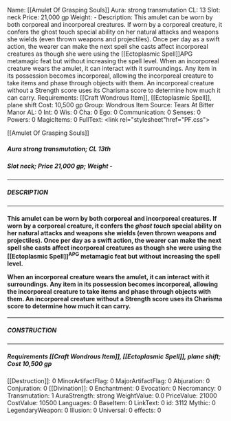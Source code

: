 Name: [[Amulet Of Grasping Souls]]
Aura: strong transmutation
CL: 13
Slot: neck
Price: 21,000 gp
Weight: -
Description: This amulet can be worn by both corporeal and incorporeal creatures. If worn by a corporeal creature, it confers the ghost touch special ability on her natural attacks and weapons she wields (even thrown weapons and projectiles). Once per day as a swift action, the wearer can make the next spell she casts affect incorporeal creatures as though she were using the [[Ectoplasmic Spell]]APG metamagic feat but without increasing the spell level. When an incorporeal creature wears the amulet, it can interact with it surroundings. Any item in its possession becomes incorporeal, allowing the incorporeal creature to take items and phase through objects with them. An incorporeal creature without a Strength score uses its Charisma score to determine how much it can carry.
Requirements: [[Craft Wondrous Item]], [[Ectoplasmic Spell]], plane shift
Cost: 10,500 gp
Group: Wondrous Item
Source: Tears At Bitter Manor
AL: 0
Int: 0
Wis: 0
Cha: 0
Ego: 0
Communication: 0
Senses: 0
Powers: 0
MagicItems: 0
FullText: <link rel="stylesheet"href="PF.css"><div class="heading"><p class="alignleft">[[Amulet Of Grasping Souls]]</p><div style="clear: both;"></div></div><div><h5><b>Aura </b>strong transmutation; <b>CL </b>13th</h5><h5><b>Slot </b>neck; <b>Price </b>21,000 gp; <b>Weight </b>-</h5></div><hr/><div><h5><b>DESCRIPTION</b></h5></div><hr/><div><h4><p>This amulet can be worn by both corporeal and incorporeal creatures. If worn by a corporeal creature, it confers the <i>ghost touch</i> special ability on her natural attacks and weapons she wields (even thrown weapons and projectiles). Once per day as a swift action, the wearer can make the next spell she casts affect incorporeal creatures as though she were using the [[Ectoplasmic Spell]]<sup>APG</sup> metamagic feat but without increasing the spell level. </p><p>When an incorporeal creature wears the amulet, it can interact with it surroundings. Any item in its possession becomes incorporeal, allowing the incorporeal creature to take items and phase through objects with them. An incorporeal creature without a Strength score uses its Charisma score to determine how much it can carry.</p></h4></div><hr/><div><h5><b>CONSTRUCTION</b></h5></div><hr/><div><h5><b>Requirements </b>[[Craft Wondrous Item]], [[Ectoplasmic Spell]], <i>plane shift</i>; <b>Cost </b>10,500 gp</h5></div>
[[Destruction]]: 0
MinorArtifactFlag: 0
MajorArtifactFlag: 0
Abjuration: 0
Conjuration: 0
[[Divination]]: 0
Enchantment: 0
Evocation: 0
Necromancy: 0
Transmutation: 1
AuraStrength: strong
WeightValue: 0.0
PriceValue: 21000
CostValue: 10500
Languages: 0
BaseItem: 0
LinkText: 0
id: 3112
Mythic: 0
LegendaryWeapon: 0
Illusion: 0
Universal: 0
effects: 0

